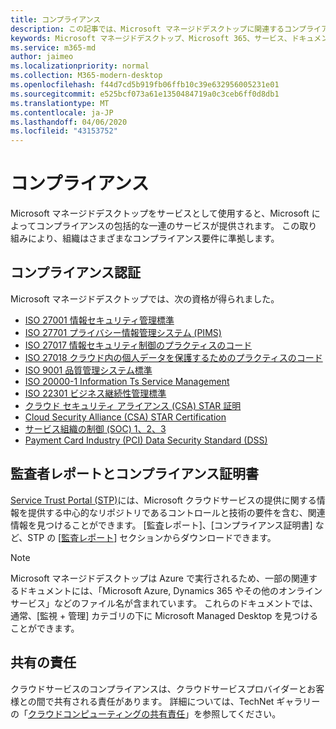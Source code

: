 ```yaml
---
title: コンプライアンス
description: この記事では、Microsoft マネージドデスクトップに関連するコンプライアンス基準を示します。
keywords: Microsoft マネージドデスクトップ、Microsoft 365、サービス、ドキュメント
ms.service: m365-md
author: jaimeo
ms.localizationpriority: normal
ms.collection: M365-modern-desktop
ms.openlocfilehash: f44d7cd5b919fb06ffb10c39e632956005231e01
ms.sourcegitcommit: e525bcf073a61e1350484719a0c3ceb6ff0d8db1
ms.translationtype: MT
ms.contentlocale: ja-JP
ms.lasthandoff: 04/06/2020
ms.locfileid: "43153752"
---
```

# <a name="compliance"></a>コンプライアンス

Microsoft マネージドデスクトップをサービスとして使用すると、Microsoft によってコンプライアンスの包括的な一連のサービスが提供されます。 この取り組みにより、組織はさまざまなコンプライアンス要件に準拠します。

## <a name="compliance-offerings"></a>コンプライアンス認証

Microsoft マネージドデスクトップでは、次の資格が得られました。

- [ISO 27001 情報セキュリティ管理標準](../../compliance/offering-ISO-27001.md)
- [ISO 27701 プライバシー情報管理システム (PIMS)](../../compliance/offering-iso-27701.md)
- [ISO 27017 情報セキュリティ制御のプラクティスのコード](../../compliance/offering-ISO-27017.md)
- [ISO 27018 クラウド内の個人データを保護するためのプラクティスのコード](../../compliance/offering-ISO-27018.md)
- [ISO 9001 品質管理システム標準](../../compliance/offering-ISO-9001.md)
- [ISO 20000-1 Information Ts Service Management](../../compliance/offering-ISO-20000-1-2011.md)
- [ISO 22301 ビジネス継続性管理標準](../../compliance/offering-ISO-22301.md)
- [クラウド セキュリティ アライアンス (CSA) STAR 証明](../../compliance/offering-CSA-STAR-Attestation.md)
- [Cloud Security Alliance (CSA) STAR Certification](../../compliance/offering-CSA-Star-Certification.md)
- [サービス組織の制御 (SOC) 1、2、3](../../compliance/offering-SOC.md)
- [Payment Card Industry (PCI) Data Security Standard (DSS)](../../compliance/offering-PCI-DSS.md)

## <a name="auditor-reports-and-compliance-certificates"></a>監査者レポートとコンプライアンス証明書

[Service Trust Portal (STP)](https://servicetrust.microsoft.com/)には、Microsoft クラウドサービスの提供に関する情報を提供する中心的なリポジトリであるコントロールと技術の要件を含む、関連情報を見つけることができます。 [監査レポート]、[コンプライアンス証明書] など、STP の [[監査レポート](https://servicetrust.microsoft.com/ViewPage/MSComplianceGuide)] セクションからダウンロードできます。

> [!NOTE]
> Microsoft マネージドデスクトップは Azure で実行されるため、一部の関連するドキュメントには、「Microsoft Azure, Dynamics 365 やその他のオンラインサービス」などのファイル名が含まれています。 これらのドキュメントでは、通常、[監視 + 管理] カテゴリの下に Microsoft Managed Desktop を見つけることができます。

## <a name="shared-responsibility"></a>共有の責任

クラウドサービスのコンプライアンスは、クラウドサービスプロバイダーとお客様との間で共有される責任があります。 詳細については、TechNet ギャラリーの「[クラウドコンピューティングの共有責任](https://gallery.technet.microsoft.com/Shared-Responsibilities-81d0ff91)」を参照してください。
